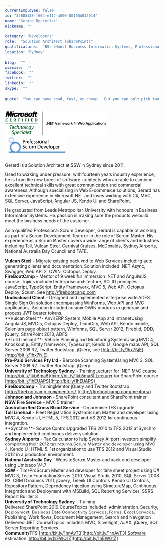 ```yaml
---
currentEmployee: false
id: "35805538-f604-e111-a590-00155d012914"
name: "Gerard Beckerleg"
nickname: ""

category: "Developers"
role:  "Solution Architect (SharePoint)"
qualifications:  "BSc (Hons) Business Information Systems, Professional Scrum Developer, Microsoft Certified Technology Specialist"
location: "Sydney"

blog:  ""
website:  ""
facebook:  ""
twitter:  ""
linkedin:  ""
skype:  ""

quote:  "You can have good, fast, or cheap.  But you can only pick two."
---
```


 ![](./Images/Bio/gerardMCTSlogo.png) 
 ![](./Images/Bio/gerardpsdlogo.png) 
 

Gerard is a Solution Architect at SSW in Sydney since 2011.

Used to working under pressure, with fourteen years industry experience, he is from the new breed of software architects who are able to combine excellent technical skills with great communication and commercial awareness. Although specialising in Web E-commerce solutions, Gerard has extensive experience in Microsoft.NET and loves working with C#, MVC, SQL Server, JavaScript, Angular JS, Kendo UI and SharePoint.

He graduated from Leeds Metropolitan University with honours in Business Information Systems. His passion is making sure the products we build meet the business needs of the customer. 

As a qualified Professional Scrum Developer, Gerard is capable of working as part of a Scrum Development Team or in the role of Scrum Master. His experience as a Scrum Master covers a wide range of clients and industries including Toll, Vulcan Steel, Carnival Cruises, McDonalds, Sydney Airports, National Australia Day Council and TAFE.

**Vulcan Steel** - Migrate existing back end to Web Services including auto generating clients and documentation. Solution included .NET Async, Swagger, Web API 2, OWIN, Octopus Deploy.  
**FireBootCamp** - Mentor of 9 week full immersion .NET and AngularJS course. Topics included enterprise architecture, SOLID principles, JavaScript, TypeScript, Entity Framework, MVC 5, Web API, Octopus Deploy, Scrum. See [http://firebootcamp.com ](http://firebootcamp.com/)  
**Undisclosed Client** - Designed and implemented enterprise wide ADFS Single Sign On solution encompassing WinForms, Web API and MVC applications. Solution included custom OWIN modules to generate and process JWT bearer tokens.  
**Vulcan Steel **- Anvil ERP System, Mobile App and IntranetUsing AngularJS, MVC 5, Octopus Deploy, TeamCity, Web API, Kendo mobile, Selenium page object pattern, Winforms, SQL Server 2012, Firebird, DDD, jQuery, SharePoint 2013, ADFS  
**Toll Linehaul **- Vehicle Planning and Monitoring SystemUsing MVC 4, Knockout js, Entity framework, Typescript, Kendo UI, Google maps API, SQL Server 2008 R2, Twitter Bootstrap, jQuery, see [http://bit.ly/1hx7NjE](http://bit.ly/1hx7NjE)   
**Pre-Paid Services Pty Ltd** - Barcode Scanning SystemUsing MVC 3, SQL Server 2008 R2. Twitter Bootstrap, jQuery  
**University of Technology Sydney** - TrainingLecturer for .NET MVC course [http://bit.ly/1kb6ma5](http://bit.ly/1kb6ma5) Lecturer for SharePoint course [http://bit.ly/1hEUAPS](http://bit.ly/1hEUAPS)   
**FireBootcamp** - TrainingMentor jQuery and Twitter Bootstrap [http://firebootcamp.com/mentors/ ](http://firebootcamp.com/mentors/)  
**Johnson and Johnson** - SharePoint consultant and SharePoint trainer  
**NSW Fire Service** - MVC 5 trainer  
**Australian Red Cross Blood Service** - On premise TFS upgrade  
**Toll Linehaul** - Fleet Registration SystemScrum Master and developer using MVC 4, Kendo UI, HTML 5, TFS 2012 and VS 2012 for continuous integration.  
**Synchro **- Source ControlUpgraded TFS 2010 to TFS 2012 at Synchro and implemented continuous delivery solution.  
**Sydney Airports** - Tax Calculator to help Sydney Airport investors simplify completing their 2012 tax returns.Scrum Master and developer using MVC 4, Kendo UI, HTML 5. 1st organization to use TFS 2012 and Visual Studio 2012 in a production environment.  
**National Australia Day** - WebsiteScrum Master and back end developer using Umbraco V4.7  
**SSW** - TimeProScrum Master and developer for time sheet project using C# MVC 3, Team Foundation Server 2010, Visual Studio 2010, SQL Server 2008 R2, CRM Dynamics 2011, jQuery, Telerik UI Controls, Kendo UI Controls, Repository Pattern, Dependency Injection using StructureMap, Continuous Integration and Deployment with MSBuild, SQL Reporting Services, SSRS Report Builder 3  
**University of Technology Sydney** - Training  
Delivered SharePoint 2010 CourseTopics included: Administration, Security, Deployment, Business Data Connectivity Services, Forms, Excel Services, Publishing, Work flows, Document Management, Search and Navigation  
Delivered .NET CourseTopics included: MVC, Silverlight, AJAX, jQuery, SQL Server Reporting Services  
**Community**TFS [http://bit.ly/1hnAvT3](http://bit.ly/1hnAvT3) Software estimation [http://bit.ly/1hEWO1Z](http://bit.ly/1hEWO1Z)